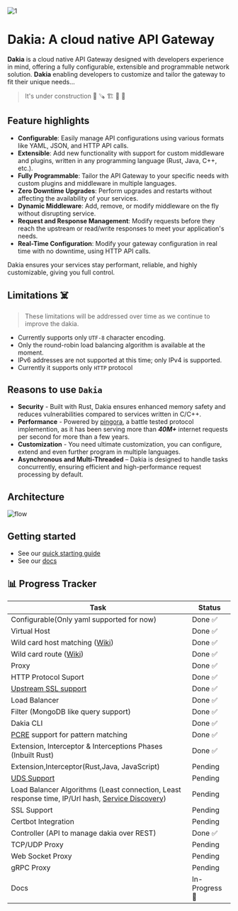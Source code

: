 <!--
```text
_______
\  ___ `'.                    .          .--.
 ' |--.\  \                 .'|          |__|
 | |    \  '              .'  |          .--.
 | |     |  '     __     <    |          |  |     __
 | |     |  |  .:--.'.    |   | ____     |  |  .:--.'.
 | |     ' .' / |   \ |   |   | \ .'     |  | / |   \ |
 | |___.' /'  `" __ | |   |   |/  .      |  | `" __ | |
/_______.'/    .'.''| |   |    /\  \     |__|  .'.''| |
\_______|/    / /   | |_  |   |  \  \         / /   | |_
              \ \._,\ '/  '    \  \  \        \ \._,\ '/
               `--'  `"  '------'  '---'       `--'  `"
```
-->

<!-- canva logo url -> https://www.canva.com/design/DAGZAdY1d9c/YCHWZRD78H5j0CAWaaF6gw/edit -->

![1](https://github.com/user-attachments/assets/9348db35-f589-4dc4-9a03-24924d6d8f2d)

# Dakia: A cloud native API Gateway

**Dakia** is a cloud native API Gateway designed with developers experience in mind, offering a fully configurable, extensible and programmable network solution. **Dakia** enabling developers to customize and tailor the gateway to fit their unique needs...

> It's under construction 🦺 🪚 🏗️ 🚧 🔨

## Feature highlights

- **Configurable**: Easily manage API configurations using various formats like YAML, JSON, and HTTP API calls.
- **Extensible**: Add new functionality with support for custom middleware and plugins, written in any programming language (Rust, Java, C++, etc.).
- **Fully Programmable**: Tailor the API Gateway to your specific needs with custom plugins and middleware in multiple languages.
- **Zero Downtime Upgrades**: Perform upgrades and restarts without affecting the availability of your services.
- **Dynamic Middleware**: Add, remove, or modify middleware on the fly without disrupting service.
- **Request and Response Management**: Modify requests before they reach the upstream or read/write responses to meet your application's needs.
- **Real-Time Configuration**: Modify your gateway configuration in real time with no downtime, using HTTP API calls.

Dakia ensures your services stay performant, reliable, and highly customizable, giving you full control.

## Limitations ☠️

> These limitations will be addressed over time as we continue to improve the dakia.

- Currently supports only `UTF-8` character encoding.
- Only the round-robin load balancing algorithm is available at the moment.
- IPv6 addresses are not supported at this time; only IPv4 is supported.
- Currently it supports only `HTTP` protocol

## Reasons to use `Dakia`

- **Security** - Built with Rust, Dakia ensures enhanced memory safety and reduces vulnerabilities compared to services written in C/C++.
- **Performance** - Powered by [pingora](https://github.com/cloudflare/pingora), a battle tested protocol implemention, as it has been serving more than **_40M+_** internet requests per second for more than a few years.
- **Customization** - You need ultimate customization, you can configure, extend and even further program in multiple languages.
- **Asynchronous and Multi-Threaded** – Dakia is designed to handle tasks concurrently, ensuring efficient and high-performance request processing by default.

## Architecture

![flow](https://github.com/user-attachments/assets/581b8dd2-c313-4a38-85a1-fd1429104f6a)

## Getting started

- See our [quick starting guide](/docs/quick_start.md)
- See our [docs](/docs/README.md)

## 📊 Progress Tracker

| Task                                                                                                                       | Status         |
| -------------------------------------------------------------------------------------------------------------------------- | -------------- |
| Configurable(Only yaml supported for now)                                                                                  | Done ✅        |
| Virtual Host                                                                                                               | Done ✅        |
| Wild card host matching ([Wiki](https://en.wikipedia.org/wiki/Matching_wildcards))                                         | Done ✅        |
| Wild card route ([Wiki](https://en.wikipedia.org/wiki/Matching_wildcards))                                                 | Done ✅        |
| Proxy                                                                                                                      | Done ✅        |
| HTTP Protocol Suport                                                                                                       | Done ✅        |
| [Upstream SSL support](https://en.wikipedia.org/wiki/Server_Name_Indication)                                               | Done ✅        |
| Load Balancer                                                                                                              | Done ✅        |
| Filter (MongoDB like query support)                                                                                        | Done ✅        |
| Dakia CLI                                                                                                                  | Done ✅        |
| [PCRE](https://www.pcre.org/) support for pattern matching                                                                 | Done ✅        |
| Extension, Interceptor & Interceptions Phases (Inbuilt Rust)                                                               | Done ✅        |
| Extension,Interceptor(Rust,Java, JavaScript)                                                                               | Pending        |
| [UDS Support](https://man7.org/linux/man-pages/man7/unix.7.html)                                                           | Pending        |
| Load Balancer Algorithms (Least connection, Least response time, IP/Url hash, [Service Discovery](http://bakerstreet.io/)) | Pending        |
| SSL Support                                                                                                                | Pending        |
| Certbot Integration                                                                                                        | Pending        |
| Controller (API to manage dakia over REST)                                                                                 | Done ✅        |
| TCP/UDP Proxy                                                                                                              | Pending        |
| Web Socket Proxy                                                                                                           | Pending        |
| gRPC Proxy                                                                                                                 | Pending        |
| Docs                                                                                                                       | In-Progress 🚀 |
